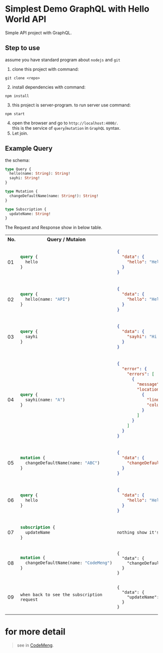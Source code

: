 # Simplest Demo GraphQL with Hello World API
Simple API project with GraphQL.
## Step to use
assume you have standard program about `nodejs` and `git`
1. clone this project with command: 
```git
git clone <repo>
```
2. install dependencies with command:
```node
npm install
```
3. this project is server-program. to run server use command:
```node
npm start
```
4. open the browser and go to `http://localhost:4000/`. <br>
   this is the service of `query`/`mutation` in `GraphQL` syntax.
5. Let join.

## Example Query
the schema:
```graphql
type Query {
  hello(name: String): String!
  sayhi: String!
}

type Mutation {
  changeDefaultName(name: String!): String!
}

type Subscription {
  updateName: String!
}
```
The Request and Response show in below table.
<table>
<tr>
  <th> No. </th>
  <th> Query / Mutaion </th>
  <th> Result </th>
</tr>
<tr>
  <td> 01 </td>
  <td> 
    
```graphql
query {
  hello
}
```
</td>
<td> 

```json
{
  "data": {
    "hello": "Hello World from Chi!"
  }
}
```
</td>
</tr>
<tr>
  <td> 02 </td>
<td>
    
```graphql    
query {
  hello(name: "API")
}
```
</td>
<td>
    
```json
{
  "data": {
    "hello": "Hello World from API!"
  }
}
```   
</td>
</tr>
  
<tr>
  <td> 03 </td>
<td>
    
```graphql    
query {
  sayhi
}
```
</td>
<td>
    
```json
{
  "data": {
    "sayhi": "Hi API from graphQL"
  }
}
```   
</td>
</tr>


<tr>
  <td> 04 </td>
<td>
    
```graphql    
query {
  sayhi(name: "A")
}
```
</td>
<td>
    
```json
{
  "error": {
    "errors": [
      {
        "message": "Unknown argument \"name\" on field \"sayhi\" of type \"Query\".",
        "locations": [
          {
            "line": 2,
            "column": 9
          }
        ]
      }
    ]
  }
}
```   
</td>
</tr>
  
  
<tr>
  <td> 05 </td>
<td>
    
```graphql    
mutation {
  changeDefaultName(name: "ABC")
}
```
</td>
<td>
    
```json
{
  "data": {
    "changeDefaultName": "Ok change the default name to ABC"
  }
}
```   
</td>
</tr>
  
  
<tr>
  <td> 06 </td>
<td>
    
```graphql    
query {
  hello
}
```
</td>
<td>
    
```json
{
  "data": {
    "hello": "Hello World from ABC!"
  }
}
```   
</td>
</tr>
  
  <tr>
  <td> 07 </td>
<td>
    
```graphql    
subscription {
  updateName
}
```
</td>
<td>
    
```text
nothing show it's waiting...
```   
</td>
</tr>
  
<tr>
  <td> 08 </td>
<td>
    
```graphql    
mutation {
  changeDefaultName(name: "CodeMeng")
}
```
</td>
<td>
    
```text
{
  "data": {
    "changeDefaultName": "Ok change the default name to CodeMeng"
  }
}
```   
</td>
</tr>
  
  
<tr>
  <td> 09 </td>
<td>
    
```text    
when back to see the subscription request
```
</td>
<td>
    
```text
{
  "data": {
    "updateName": "Notify Update Default Name to CodeMeng"
  }
}
```   
</td>
</tr>
</table>

# for more detail
> see in [CodeMeng](https://www.youtube.com/channel/UC9GH5OL2YrdtI--py1hDoaQ).
